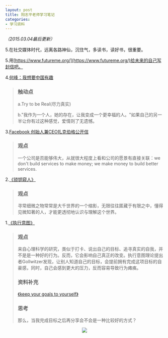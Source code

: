 ```yaml
---
layout: post
title: 阳志平老师学习笔记
categories:
- 学习资料
---
```


*（2015.03.04最后更新）*

5.在社交媒体时代，远离各路神仙，沉住气，多读书，读好书，很重要。

5.用[https://www.futureme.org/](https://www.futureme.org/)给未来的自己写封信吧。

4.[何峰：我想要中国有趣](http://www.douban.com/note/243478637/)

> ### 触动点
>a.Try to be Real(尽力真实)
>
> b."我作为一个人，她的存在，让我变成一个更幸福的人。"如果自己的另一半让你有过这种感觉，爱情则了无遗憾。

3.[Facebook 创始人兼CEO扎克伯格公开信](http://vdisk.weibo.com/wap/s/2gyIu/1328153576?skiplogin=1)

> ### 观点
> 一个公司是否能够伟大，从就很大程度上看和公司的愿景有直接关联：we don't build services to make money; we make money to build better services.

2.[《锁钥窥人》](http://vdisk.weibo.com/s/mCW3f)

> ### 观点
>寻常细微之物常常是大千世界的一个缩影，无限往往匿藏于有限之中，懂得见微知著的人，才能更透彻地认识与理解这个世界。

1.[《执行意图》](http://www.yangzhiping.com/psy/implementation-intentions.html)

> ### 观点
>
> 来自心理科学的研究，类似于打卡、说出自己的目标、追寻真实的自我，并不是是一种好的行为。反而，它会影响自己真正的改变。执行意图理论提出者Gollwitzer发现，让别人知道自己的目标，会提前拥有完成这项目标的自豪感，同时，自己会感到更大的压力，反而容易导致行为瘫痪。
>
> ### 资料补充
> [《keep your goals to yourself》](http://dou.bz/1UWUMp)
> 
> ### 思考
>那么，当我完成目标之后再分享会不会是一种比较好的方式？

<center><img src="http://i.imgur.com/v85NzKV.jpg"></center>
